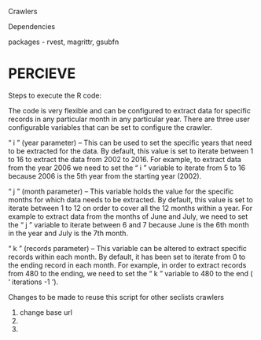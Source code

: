 Crawlers

Dependencies 

packages - rvest, magrittr, gsubfn

# PERCIEVE
Steps to execute the R code:

The code is very flexible and can be configured to extract data for specific records in any particular month in any particular year.
There are three user configurable variables that can be set to configure the crawler.

“ i ” (year parameter) – This can be used to set the specific years that need to be extracted for the data. By default, this value is set to iterate between 1 to 16 to extract the data from 2002 to 2016. For example, to extract data from the year 2006 we need to set the “ i ” variable to iterate from 5 to 16 because 2006 is the 5th year from the starting year (2002).

“ j ” (month parameter) – This variable holds the value for the specific months for which data needs to be extracted. By default, this value is set to iterate between 1 to 12 on order to cover all the 12 months within a year. For example to extract data from the months of June and July, we need to set the “ j ” variable to iterate between 6 and 7 because June is the 6th month in the year and July is the 7th month.

“ k ” (records parameter) – This variable can be altered to extract specific records within each month. By default, it has been set to iterate from 0 to the ending record in each month. For example, in order to extract records from 480 to the ending, we need to set the “ k ” variable to 480 to the end ( ‘ iterations -1 ’).

Changes to be made to reuse this script for other seclists crawlers

1. change base url 
2.
3. 
